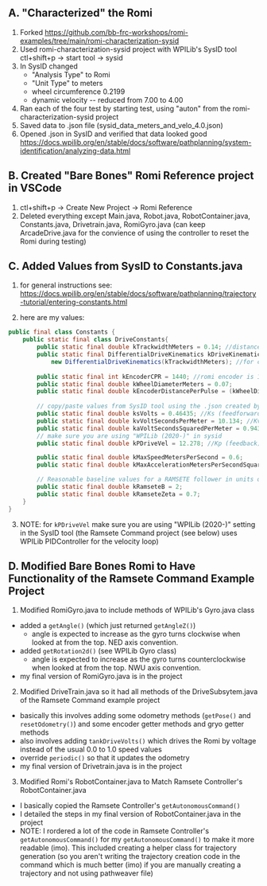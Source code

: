 A. "Characterized" the Romi
-----------------------
1. Forked https://github.com/bb-frc-workshops/romi-examples/tree/main/romi-characterization-sysid
2. Used romi-characterization-sysid project with WPILib's SysID tool ctl+shift+p -> start tool -> sysid
3. In SysID changed 
    - "Analysis Type" to Romi
    - "Unit Type" to meters 
    - wheel circumference  0.2199  
    - dynamic velocity -- reduced from 7.00 to 4.00
4. Ran each of the four test by starting test, using "auton" from the romi-characterization-sysid project 
5. Saved data to .json file (sysid_data_meters_and_velo_4.0.json)
6. Opened .json in SysID and verified that data looked good https://docs.wpilib.org/en/stable/docs/software/pathplanning/system-identification/analyzing-data.html


B. Created "Bare Bones" Romi Reference project in VSCode 
-----------------------------------------
1. ctl+shift+p -> Create New Project -> Romi Reference
2. Deleted everything except Main.java, Robot.java, RobotContainer.java, Constants.java, Drivetrain.java, RomiGyro.java  (can keep ArcadeDrive.java for the convience of using the controller to reset the Romi during testing)

C. Added Values from SysID to Constants.java
------------------------------------------
1. for general instructions see: https://docs.wpilib.org/en/stable/docs/software/pathplanning/trajectory-tutorial/entering-constants.html

2. here are my values:
```java
public final class Constants {
    public static final class DriveConstants{
        public static final double kTrackwidthMeters = 0.14; //distance between wheels in meters
        public static final DifferentialDriveKinematics kDriveKinematics =
            new DifferentialDriveKinematics(kTrackwidthMeters); //for converting chassis velocity to wheel velocity
    
        public static final int kEncoderCPR = 1440; //romi encoder is 12 per rev but gear ratio is 1:120
        public static final double kWheelDiameterMeters = 0.07;
        public static final double kEncoderDistancePerPulse = (kWheelDiameterMeters * Math.PI) / (double) kEncoderCPR; //meters/per pulse
    
        // copy/paste values from SysID tool using the .json created by characterizing romi
        public static final double ksVolts = 0.46435; //Ks (feedforward)
        public static final double kvVoltSecondsPerMeter = 10.134; //Kv (feedforward)
        public static final double kaVoltSecondsSquaredPerMeter = 0.94359; //Ka (feedforward)
        // make sure you are using "WPILib (2020-)" in sysid
        public static final double kPDriveVel = 12.278; //Kp (feedback)

        public static final double kMaxSpeedMetersPerSecond = 0.6;
        public static final double kMaxAccelerationMetersPerSecondSquared = 0.4;

        // Reasonable baseline values for a RAMSETE follower in units of meters and seconds
        public static final double kRamseteB = 2;
        public static final double kRamseteZeta = 0.7;
    }
}
```
3. NOTE: for `kPDriveVel` make sure you are using "WPILib (2020-)" setting in the SysID tool (the Ramsete Command project (see below) uses WPILib PIDController for the velocity loop)

D. Modified Bare Bones Romi to Have Functionality of the Ramsete Command Example Project
--------------------------------------------------------------
1. Modified RomiGyro.java to include methods of WPILib's Gyro.java class
- added a `getAngle()` (which just returned `getAngleZ()`)
    - angle is expected to increase as the gyro turns clockwise when looked at from the top. NED axis convention.
- added `getRotation2d()` (see WPILib Gyro class)
    - angle is expected to increase as the gyro turns counterclockwise when looked at from the top. NWU axis convention.
- my final version of RomiGyro.java is in the project

2. Modified DriveTrain.java so it had all methods of the DriveSubsytem.java of the Ramsete Command example project
- basically this involves adding some odometry methods (`getPose()` and `resetOdometry()`) and some encoder getter methods and gryo getter methods
- also involves adding `tankDriveVolts()` which drives the Romi by voltage instead of the usual 0.0 to 1.0 speed values
- override `periodic()` so that it updates the odometry 
- my final version of Drivetrain.java is in the project

3. Modified Romi's RobotContainer.java to Match Ramsete Controller's RobotContainer.java
- I basically copied the Ramsete Controller's `getAutonomousCommand()` 
- I detailed the steps in my final version of RobotContainer.java in the project
- NOTE: I rordered a lot of the code in Ramsete Controller's `getAutonomousCommand()` for my `getAutonomousCommand()` to make it more readable (imo). This included creating a helper class for trajectory generation (so you aren't writing the trajectory creation code in the command which is much better (imo) if you are manually creating a trajectory and not using pathweaver file)